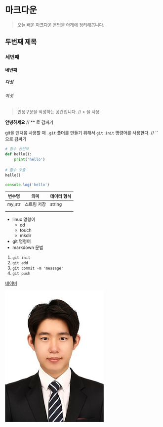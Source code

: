 # 마크다운

> 오늘 배운 마크다운 문법을 아래에 정리해봅니다.



## 두번째 제목

### 세번째

#### 네번째

##### 다섯

###### 여섯



> 인용구문을 작성하는 공간입니다. // > 을 사용

**안녕하세요**  // ** 로 감싸기

git을 맨처음 사용할 때 `.git` 폴더를 만들기 위해서 `git init` 명령어를 사용한다. // ``으로 감싸기



``` python
# 함수 선언부
def hello():
    print('hello')
    
# 함수 호출
hello()
```

```javascript
console.log('hello')
```

| 변수명 | 의미        | 데이터 형식 |
| ------ | ----------- | ----------- |
| my_str | 스트링 저장 | string      |
|        |             |             |
|        |             |             |

- linux 명령어
  - cd
  - touch
  - mkdir
- git 명령어
- markdown 문법

1. `git init`
2. `git add`
3. `git commit -m 'message'`
4. `git push`



[네이버](naver.com)



![](MyMarkdown.assets/KakaoTalk_20180511_190639420.jpg)